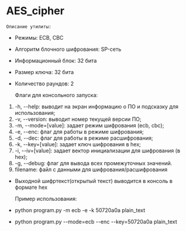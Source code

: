 # AES_cipher
    Описание утилиты:
* Режимы: ECB, CBC
* Алгоритм блочного шифрования: SP-сеть
* Информационный блок: 32 бита
* Размер ключа: 32 бита
* Количество раундов: 2


    Флаги для консольного запуска:
1) -h, --help: выводит на экран информацию о ПО и подсказку 
для использования;
2) -v, --version: выводит номер текущей версии ПО;
3) -m, --mode=[value]: задает режим шифрования (ecb, cbc);
4) -e, --enc: флаг для работы в режиме шифрования;
5) -d, --dec: флаг для работы в режиме расшифрования;
6) -k, --key=[value]: задает ключ шифрования в hex;
7) -i, --iv=[value]: задает вектор инициализации для 
шифрования (в hex);
8)  -g, --debug: флаг для вывода всех промежуточных значений.
9) filename:  файл с данными для шифрования/расшифрования

* Выходной шифртекст(открытый текст) выводится в консоль в формате hex


    Пример использования:
* python program.py -m ecb -e -k 50720a0a plain_text  
* python program.py --mode=ecb --enc --key=50720a0a plain_text 




